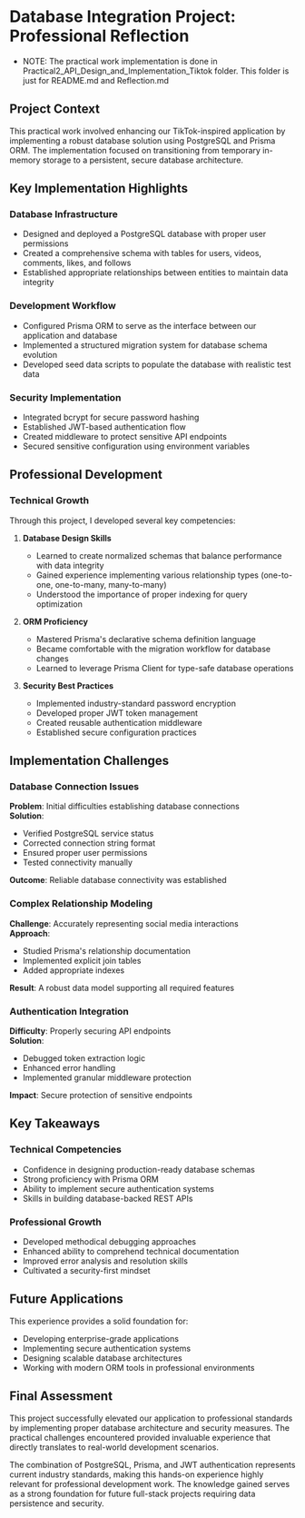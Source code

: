 # Database Integration Project: Professional Reflection

* NOTE: The practical work implementation is done in Practical2_API_Design_and_Implementation_Tiktok folder. This folder is just for README.md and Reflection.md

## Project Context

This practical work involved enhancing our TikTok-inspired application by implementing a robust database solution using PostgreSQL and Prisma ORM. The implementation focused on transitioning from temporary in-memory storage to a persistent, secure database architecture.

## Key Implementation Highlights

### Database Infrastructure
- Designed and deployed a PostgreSQL database with proper user permissions
- Created a comprehensive schema with tables for users, videos, comments, likes, and follows
- Established appropriate relationships between entities to maintain data integrity

### Development Workflow
- Configured Prisma ORM to serve as the interface between our application and database
- Implemented a structured migration system for database schema evolution
- Developed seed data scripts to populate the database with realistic test data

### Security Implementation
- Integrated bcrypt for secure password hashing
- Established JWT-based authentication flow
- Created middleware to protect sensitive API endpoints
- Secured sensitive configuration using environment variables

## Professional Development

### Technical Growth
Through this project, I developed several key competencies:

1. **Database Design Skills**
   - Learned to create normalized schemas that balance performance with data integrity
   - Gained experience implementing various relationship types (one-to-one, one-to-many, many-to-many)
   - Understood the importance of proper indexing for query optimization

2. **ORM Proficiency**
   - Mastered Prisma's declarative schema definition language
   - Became comfortable with the migration workflow for database changes
   - Learned to leverage Prisma Client for type-safe database operations

3. **Security Best Practices**
   - Implemented industry-standard password encryption
   - Developed proper JWT token management
   - Created reusable authentication middleware
   - Established secure configuration practices

## Implementation Challenges

### Database Connection Issues
**Problem**: Initial difficulties establishing database connections  
**Solution**:  
- Verified PostgreSQL service status
- Corrected connection string format
- Ensured proper user permissions
- Tested connectivity manually

**Outcome**: Reliable database connectivity was established

### Complex Relationship Modeling
**Challenge**: Accurately representing social media interactions  
**Approach**:  
- Studied Prisma's relationship documentation
- Implemented explicit join tables
- Added appropriate indexes

**Result**: A robust data model supporting all required features

### Authentication Integration
**Difficulty**: Properly securing API endpoints  
**Solution**:  
- Debugged token extraction logic
- Enhanced error handling
- Implemented granular middleware protection

**Impact**: Secure protection of sensitive endpoints

## Key Takeaways

### Technical Competencies
- Confidence in designing production-ready database schemas
- Strong proficiency with Prisma ORM
- Ability to implement secure authentication systems
- Skills in building database-backed REST APIs

### Professional Growth
- Developed methodical debugging approaches
- Enhanced ability to comprehend technical documentation
- Improved error analysis and resolution skills
- Cultivated a security-first mindset

## Future Applications

This experience provides a solid foundation for:
- Developing enterprise-grade applications
- Implementing secure authentication systems
- Designing scalable database architectures
- Working with modern ORM tools in professional environments

## Final Assessment

This project successfully elevated our application to professional standards by implementing proper database architecture and security measures. The practical challenges encountered provided invaluable experience that directly translates to real-world development scenarios.

The combination of PostgreSQL, Prisma, and JWT authentication represents current industry standards, making this hands-on experience highly relevant for professional development work. The knowledge gained serves as a strong foundation for future full-stack projects requiring data persistence and security.
